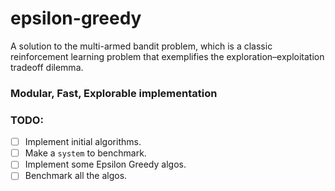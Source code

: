 # epsilon-greedy

A solution to the multi-armed bandit problem, which is a classic reinforcement learning problem that exemplifies the exploration–exploitation tradeoff dilemma.

### Modular, Fast, Explorable implementation

### TODO:

- [ ] Implement initial algorithms.
- [ ] Make a `system` to benchmark.
- [ ] Implement some Epsilon Greedy algos.
- [ ] Benchmark all the algos.
